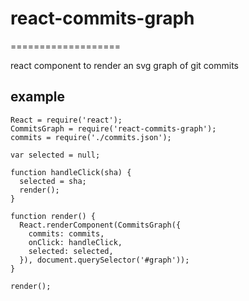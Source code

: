 # react-commits-graph
===================

react component to render an svg graph of git commits


## example

```
React = require('react');
CommitsGraph = require('react-commits-graph');
commits = require('./commits.json');

var selected = null;

function handleClick(sha) {
  selected = sha;
  render();
}

function render() {
  React.renderComponent(CommitsGraph({
    commits: commits,
    onClick: handleClick,
    selected: selected,
  }), document.querySelector('#graph'));
}

render();

```
